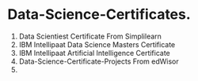 # Data-Science-Certificates.

1. Data Scientiest Certificate From Simplilearn
2. IBM Intellipaat Data Science Masters Certificate
3. IBM Intellipaat Artificial Intelligence Certificate
4. Data-Science-Certificate-Projects From edWisor
5.

